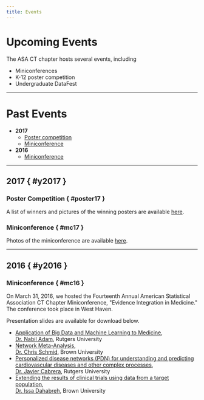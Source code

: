 ```yaml
---
title: Events
---
```


# Upcoming Events

The ASA CT chapter hosts several events, including

* Miniconferences
* K-12 poster competition
* Undergraduate DataFest

-----

# Past Events

* **2017**
    * [Poster competition](#poster17)
    * [Miniconference](#mc17)
* **2016**
    * [Miniconference](#mc16)
    
-----
    
## 2017 { #y2017 }

### Poster Competition { #poster17 }

A list of winners and pictures of the winning posters are
available [here](posters17.html).

### Miniconference { #mc17 }

Photos of the miniconference are
available [here](miniconference17.html).

-----

## 2016 { #y2016 }

### Miniconference { #mc16 }

On March 31, 2016, we hosted the Fourteenth Annual American
Statistical Association CT Chapter Miniconference, "Evidence
Integration in Medicine." The conference took place in West Haven.

Presentation slides are available for download below.

* [Application of Big Data and Machine Learning to Medicine](media/Dr.Adam-ASA-CT-presentation.pdf),<br />
  [Dr. Nabil Adam](http://www.business.rutgers.edu/faculty-research/directory/adam-nabil), Rutgers University
* [Network Meta-Analysis](media/Network2.pdf),<br />
  [Dr. Chris Schmid](https://vivo.brown.edu/display/cschmid), Brown University
* [Personalized disease networks (PDN) for understanding and predicting cardiovascular diseases and other complex processes](media/PDN-JC-Mar-31,-West-Heaven.pdf),<br />
  [Dr. Javier Cabrera](https://vivo.brown.edu/display/cschmid), Rutgers University
* [Extending the results of clinical trials using data from a target population](media/Dahabreh-Mar-31-2016.pdf),<br />
  [Dr. Issa Dahabreh](https://vivo.brown.edu/display/cschmid), Brown University

